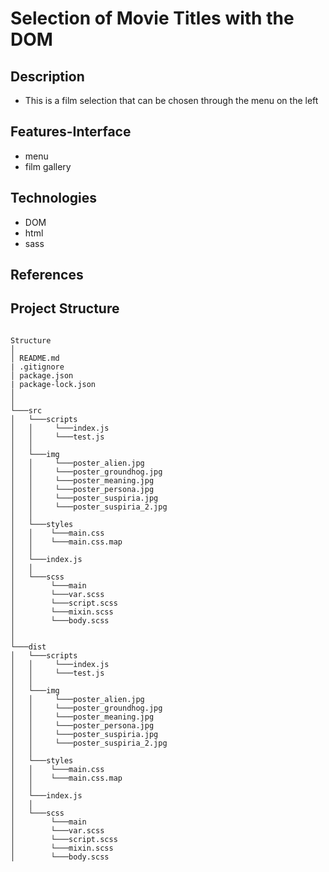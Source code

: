 # Selection of Movie Titles with the DOM

## Description

- This is a film selection that can be chosen through the menu on the left

## Features-Interface

- menu
- film gallery

## Technologies

- DOM
- html
- sass

## References

## Project Structure

```

Structure
│
│ README.md
| .gitignore
│ package.json
| package-lock.json
│
│
└───src
│   └───scripts
│   │     └───index.js
│   │     └───test.js
│   │
│   └───img
│   │     └───poster_alien.jpg
│   │     └───poster_groundhog.jpg
│   │     └───poster_meaning.jpg
│   │     └───poster_persona.jpg
│   │     └───poster_suspiria.jpg
│   │     └───poster_suspiria_2.jpg
│   │
│   └───styles
│   │    └───main.css
│   │    └───main.css.map
│   │
│   └───index.js
│   │
│   └───scss
│        └───main
│        └───var.scss
│        └───script.scss
│        └───mixin.scss
│        └───body.scss
│
│
└───dist
│   └───scripts
│   │     └───index.js
│   │     └───test.js
│   │
│   └───img
│   │     └───poster_alien.jpg
│   │     └───poster_groundhog.jpg
│   │     └───poster_meaning.jpg
│   │     └───poster_persona.jpg
│   │     └───poster_suspiria.jpg
│   │     └───poster_suspiria_2.jpg
│   │
│   └───styles
│   │    └───main.css
│   │    └───main.css.map
│   │
│   └───index.js
│   │
│   └───scss
│        └───main
│        └───var.scss
│        └───script.scss
│        └───mixin.scss
│        └───body.scss

```
